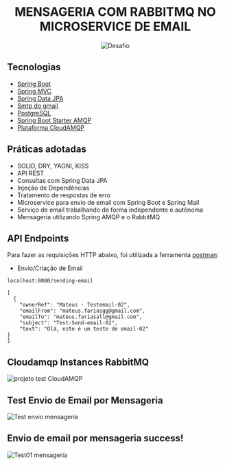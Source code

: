 <h1 align="center">
  MENSAGERIA COM RABBITMQ NO MICROSERVICE DE EMAIL
</h1>

<p align="center">
 <img src="https://img.shields.io/static/v1?label=Tipo&message=Desafio&color=8257E5&labelColor=000000" alt="Desafio" />
</p>


## Tecnologias

- [Spring Boot](https://spring.io/projects/spring-boot)
- [Spring MVC](https://docs.spring.io/spring-framework/reference/web/webmvc.html)
- [Spring Data JPA](https://spring.io/projects/spring-data-jpa)
- [Smtp do gmail](https://www.youtube.com/redirect?event=video_description&redir_token=QUFFLUhqbFNnT1Y1TG1PTDBfZ2Y4TS1GZW90UEhodHhiUXxBQ3Jtc0tsZ2ltUEtOT2xSdVN4MjJHNU16YjlVbEpYekZVNFFkMTVtYk5UbjcxNlZvOG1NTWpfaEtpRzV1MWtwcklUMVFXdDdtS2hRNngzbTNUdmNUR3VTRUd6SEphMkk1RFdSSVptX2RUekJGWC00aUxzOUptQQ&q=https%3A%2F%2Fsupport.google.com%2Faccounts%2Fanswer%2F185833&v=ZBleZzJf6ro)
- [PostgreSQL](https://mvnrepository.com/artifact/org.postgresql/postgresql/42.6.0)
- [Spring Boot Starter AMQP](https://www.cloudamqp.com/)
- [Plataforma CloudAMQP](https://mvnrepository.com/artifact/org.springframework.boot/spring-boot-starter-amqp)



## Práticas adotadas

- SOLID, DRY, YAGNI, KISS
- API REST
- Consultas com Spring Data JPA
- Injeção de Dependências
- Tratamento de respostas de erro
- Microservice para envio de email com Spring Boot e Spring Mail
- Serviço de email trabalhando de forma independente e autônoma
- Mensageria utilizando Spring AMQP e o RabbitMQ


## API Endpoints

Para fazer as requisições HTTP abaixo, foi utilizada a ferramenta [postman](https://www.postman.com/downloads/):

- Envio/Criação de Email
```
localhost:8080/sending-email

[
  {
    "ownerRef": "Mateus - Testemail-02",
    "emailFrom": "mateus.fariasgg@gmail.com",
    "emailTo": "mateus.fariasall@gmail.com",
    "subject": "Test-Send-email-02",
    "text": "Olá, este é um teste de email-02"
}
]
```
## Cloudamqp Instances RabbitMQ
![projeto test CloudAMQP](https://github.com/mfarias25/microservice-send-email/assets/60070072/9714aab4-fd32-43d2-bf02-3a48a41c0166)

## Test Envio de Email por Mensageria
![Test envio mensageria](https://github.com/mfarias25/microservice-send-email/assets/60070072/dc42bcb9-e3f5-426d-b1f6-79354ffefe02)

## Envio de email por mensageria success!
![Test01 mensageria](https://github.com/mfarias25/microservice-send-email/assets/60070072/53fb8230-1fbd-486d-815a-2e247bf9e739)


